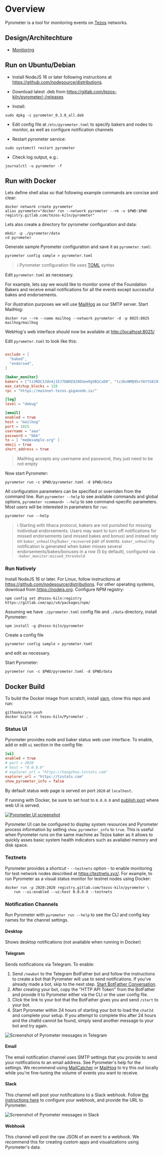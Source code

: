 # Overview

Pyrometer is a tool for monitoring events on
[Tezos](https://tezos.com/) networks.

## Design/Architechture

- [Monitoring](./doc/monitoring.md)

## Run on Ubuntu/Debian

- Install NodeJS 16 or later following instructions at
  <https://github.com/nodesource/distributions>.

- Download latest .deb from
  <https://gitlab.com/tezos-kiln/pyrometer/-/releases>

- Install:

``` shell
sudo dpkg -i pyrometer_0.3.0_all.deb
```

- Edit config file at `/etc/pyrometer.toml` to specify bakers and
  nodes to monitor, as well as configure notification channels

- Restart pyrometer service:

``` shell
sudo systemctl restart pyrometer
```

- Check log output, e.g.:

``` shell
journalctl -u pyrometer -f
```

## Run with Docker

Lets define shell alias so that following example commands are concise
and clear:

``` shell
docker network create pyrometer
alias pyrometer="docker run --network pyrometer --rm -v $PWD:$PWD registry.gitlab.com/tezos-kiln/pyrometer"
```

Lets also create a directory for pyrometer configuration and data:

``` shell
mkdir -p ./pyrometer/data
cd pyrometer
```

Generate sample Pyrometer configuration and save it as `pyrometer.toml`:

``` shell
pyrometer config sample > pyrometer.toml
```

> ℹ️ Pyrometer configuration file uses [TOML](https://toml.io) syntax

Edit `pyrometer.toml` as necessary.

For example, lets say we would like to monitor some of the Foundation
Bakers and receive email notifications for all the events except
successful bakes and endorsements.

For illustration purposes we will use
[MailHog](https://github.com/mailhog/MailHog) as our SMTP
server. Start MailHog:

``` shell
docker run --rm --name mailhog --network pyrometer -d -p 8025:8025 mailhog/mailhog
```

WebHog's web interface should now be available at <http://localhost:8025/>

Edit `pyrometer.toml` to look like this:

```toml

exclude = [
  "baked",
  "endorsed",
]

[baker_monitor]
bakers = ["tz3RDC3Jdn4j15J7bBHZd29EUee9gVB1CxD9", "tz3bvNMQ95vfAYtG8193ymshqjSvmxiCUuR5"]
max_catchup_blocks = 120
rpc = "https://mainnet-tezos.giganode.io/"

[log]
level = "debug"

[email]
enabled = true
host = "mailhog"
port = 1025
username = "aaa"
password = "bbb"
to = [ "me@example.org" ]
emoji = true
short_address = true

```

> MailHog accepts any username and password, they just need to be not empty

Now start Pyrometer:

```shell
pyrometer run -c $PWD/pyrometer.toml -d $PWD/data
```

All configuration parameters can be specified or overriden from the
command line. Run `pyrometer --help` to see available commands and
global options, `pyrometer <command> --help` to see command-specific
parameters. Most users will be interested in parameters for `run`:

```shell
pyrometer run --help
```

> ℹ️ Starting with Ithaca protocol, bakers are not punished for missing
> inidividual endorsements. Users may want to turn off notifications
> for missed endorsements (and missed bakes and bonus) and instead rely on
> `baker_unhealthy`/`baker_recovered` pair of
> events. `baker_unhealthy` notification is generated when baker
> misses several endorsements/bakes/bonuses in a row (5 by default), configured via
> `--baker_monitor:missed_threshold`
>

### Run Natively

Install NodeJS 16 or later. For Linux, follow instructions at
<https://github.com/nodesource/distributions>. For other operating
systems, download from <https://nodejs.org>. Configure NPM registry:

```shell
npm config set @tezos-kiln:registry https://gitlab.com/api/v4/packages/npm/
```

Assuming we have `./pyrometer.toml` config file and `./data`
directory, install Pyrometer:

```shell
npm install -g @tezos-kiln/pyrometer
```

Create a config file

```shell
pyrometer config sample > pyrometer.toml
```

and edit as necessary.

Start Pyrometer:

```shell
pyrometer run -c $PWD/pyrometer.toml -d $PWD/data
```

## Docker Build

To build the Docker image from scratch, install
[yarn](https://yarnpkg.com/), clone this repo and run:

```shell
githooks/pre-push
docker build -t tezos-kiln/Pyrometer .
```

### Status UI

Pyrometer provides node and baker status web user interface. To
enable, add or edit `ui` section in the config file:

```toml
[ui]
enabled = true
# port = 2020
# host = "0.0.0.0"
# explorer_url = "https://hangzhou.tzstats.com"
explorer_url = "https://tzstats.com"
show_pyrometer_info = false
```

By default status web page is served on port `2020` at `localhost`.

If running with Docker, be sure to set host to `0.0.0.0` and [publish
port](https://docs.docker.com/config/containers/container-networking/#published-ports)
where web UI is served.

[![Pyrometer UI screenshot](doc/pyrometer-0.2.0-ui-thumb.jpg)](doc/pyrometer-0.2.0-ui.png)

Pyrometer UI can be configured to display system resources and
Pyrometer process information by setting `show_pyrometer_info` to
`true`. This is useful when Pyrometer runs on the same machine as
Tezos baker as it allows to quickly asses basic system health
indicators such as availabel memory and disk space.

### Teztnets

Pyrometer provides a shortcut - `--teztnets` option - to enable
monitoring for test network nodes described at
<https://teztnets.xyz/>. For example, to run Pyrometer as a visual
status monitor for testnet nodes using Docker:

``` shell
docker run -p 2020:2020 registry.gitlab.com/tezos-kiln/pyrometer \
    run --ui:enabled --ui:host 0.0.0.0 --teztnets
```

### Notification Channels

Run Pyrometer with `pyrometer run --help` to see the CLI and config
key names for the channel settings.

#### Desktop

Shows desktop notifications (not available when running in Docker)

#### Telegram

Sends notifications via Telegram. To enable:

1. Send `/newbot` to the Telegram BotFather bot and follow the
   instructions to create a bot that Pyrometer will use to send
   notifications. If you've already made a bot, skip to the next
   step. [Start BotFather
   Conversation](https://telegram.me/BotFather).
1. After creating your bot, copy the "HTTP API Token" from the
   BotFather and provide it to Pyrometer either via the CLI or the
   user config file.
1. Click the link to your bot that the BotFather gives you and send
   `/start` to your bot.
1. Start Pyrometer within 24 hours of starting your bot to load the
   `chatId` and complete your setup. If you attempt to complete this
   after 24 hours and the chatId cannot be found, simply send another
   message to your bot and try again.

![Screenshot of Pyrometer messages in Telegram](doc/telegram-screenshot.png)

#### Email

The email notification channel uses SMTP settings that you provide to
send your notifications to an email address. See Pyrometer's help for
the settings. We recommend using
[MailCatcher](https://mailcatcher.me/) or
[MailHog](https://github.com/mailhog/MailHog) to try this out locally while
you're fine-tuning the volume of events you want to receive.

#### Slack

This channel will post your notifications to a Slack webhook. Follow
[the instructions here](https://api.slack.com/messaging/webhooks) to
configure your webhook, and provide the URL to Pyrometer.

![Screenshot of Pyrometer messages in Slack](doc/slack-screenshot.png)

#### Webhook

This channel will post the raw JSON of an event to a webhook.  We
recommend this for creating custom apps and visualizations using
Pyrometer's data.
